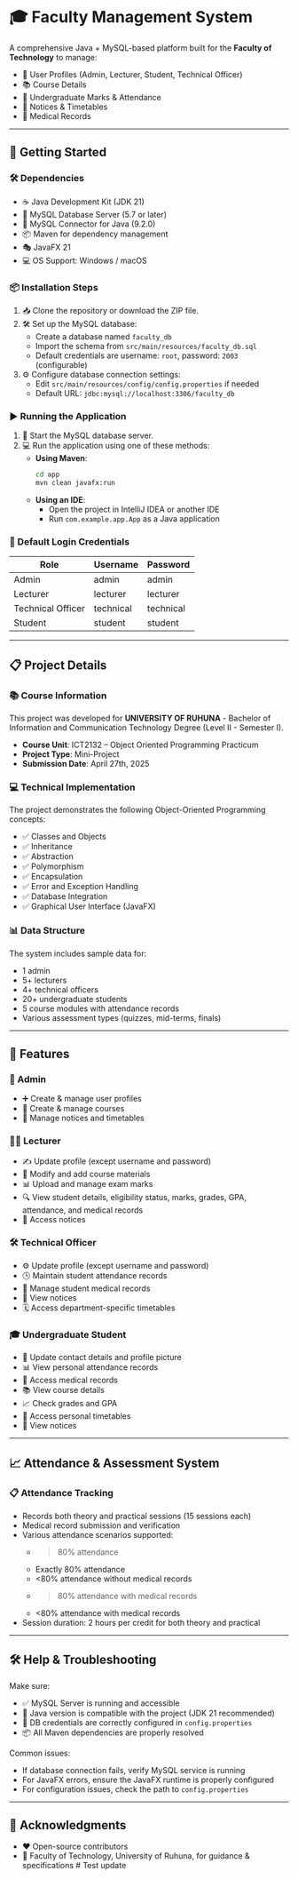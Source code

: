 # 🎓 Faculty Management System

A comprehensive Java + MySQL-based platform built for the **Faculty of Technology** to manage:

- 👥 User Profiles (Admin, Lecturer, Student, Technical Officer)  
- 📚 Course Details  
- 📝 Undergraduate Marks & Attendance  
- 📢 Notices & Timetables  
- 🏥 Medical Records  

---

## 🚀 Getting Started

### 🛠️ Dependencies
- ☕ Java Development Kit (JDK 21)  
- 🐬 MySQL Database Server (5.7 or later)  
- 🔌 MySQL Connector for Java (9.2.0)
- 📦 Maven for dependency management
- 🎭 JavaFX 21
- 💻 OS Support: Windows / macOS  

### 📦 Installation Steps
1. 📥 Clone the repository or download the ZIP file.
2. 🛠 Set up the MySQL database:
   - Create a database named `faculty_db`
   - Import the schema from `src/main/resources/faculty_db.sql`
   - Default credentials are username: `root`, password: `2003` (configurable)
3. ⚙ Configure database connection settings:
   - Edit `src/main/resources/config/config.properties` if needed
   - Default URL: `jdbc:mysql://localhost:3306/faculty_db`

### ▶️ Running the Application
1. 🐬 Start the MySQL database server.
2. 💻 Run the application using one of these methods:
   - **Using Maven**:
     ```bash
     cd app
     mvn clean javafx:run
     ```
   - **Using an IDE**:
     - Open the project in IntelliJ IDEA or another IDE
     - Run `com.example.app.App` as a Java application

### 🔐 Default Login Credentials
| Role              | Username   | Password   |
|-------------------|------------|------------|
| Admin             | admin      | admin      |
| Lecturer          | lecturer   | lecturer   |
| Technical Officer | technical  | technical  |
| Student           | student    | student    |

---

## 📋 Project Details

### 📚 Course Information
This project was developed for **UNIVERSITY OF RUHUNA** - Bachelor of Information and Communication Technology Degree (Level II - Semester I).

- **Course Unit**: ICT2132 – Object Oriented Programming Practicum
- **Project Type**: Mini-Project
- **Submission Date**: April 27th, 2025

### 💻 Technical Implementation

The project demonstrates the following Object-Oriented Programming concepts:
- ✅ Classes and Objects
- ✅ Inheritance
- ✅ Abstraction
- ✅ Polymorphism
- ✅ Encapsulation
- ✅ Error and Exception Handling
- ✅ Database Integration
- ✅ Graphical User Interface (JavaFX)

### 📊 Data Structure
The system includes sample data for:
- 1 admin
- 5+ lecturers
- 4+ technical officers
- 20+ undergraduate students
- 5 course modules with attendance records
- Various assessment types (quizzes, mid-terms, finals)

---

## 🌟 Features

### 👑 Admin
- ➕ Create & manage user profiles  
- 📘 Create & manage courses  
- 📆 Manage notices and timetables  

### 👨‍🏫 Lecturer
- ✍ Update profile (except username and password)
- 📝 Modify and add course materials
- 📊 Upload and manage exam marks
- 🔍 View student details, eligibility status, marks, grades, GPA, attendance, and medical records
- 📢 Access notices  

### 🛠 Technical Officer
- ⚙️ Update profile (except username and password)
- 🕒 Maintain student attendance records
- 🏥 Manage student medical records
- 📢 View notices
- 🗓 Access department-specific timetables

### 🎓 Undergraduate Student
- 👤 Update contact details and profile picture
- 📊 View personal attendance records
- 🏥 Access medical records
- 📚 View course details
- 📈 Check grades and GPA
- 📅 Access personal timetables
- 📢 View notices

---

## 📈 Attendance & Assessment System

### 📋 Attendance Tracking
- Records both theory and practical sessions (15 sessions each)
- Medical record submission and verification
- Various attendance scenarios supported:
  - >80% attendance
  - Exactly 80% attendance
  - <80% attendance without medical records
  - >80% attendance with medical records
  - <80% attendance with medical records
- Session duration: 2 hours per credit for both theory and practical


---

## 🛠 Help & Troubleshooting

Make sure:
- ✅ MySQL Server is running and accessible  
- 🔄 Java version is compatible with the project (JDK 21 recommended)  
- 🔑 DB credentials are correctly configured in `config.properties`
- 📦 All Maven dependencies are properly resolved

Common issues:
- If database connection fails, verify MySQL service is running
- For JavaFX errors, ensure the JavaFX runtime is properly configured
- For configuration issues, check the path to `config.properties`

---

## 🙏 Acknowledgments
- ❤️ Open-source contributors  
- 🏫 Faculty of Technology, University of Ruhuna, for guidance & specifications
#   T e s t   u p d a t e 
 
 
